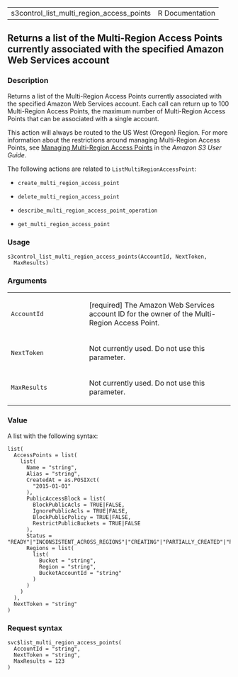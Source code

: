 <table style="width: 100%;">
<tbody>
<tr class="odd">
<td>s3control_list_multi_region_access_points</td>
<td style="text-align: right;">R Documentation</td>
</tr>
</tbody>
</table>

## Returns a list of the Multi-Region Access Points currently associated with the specified Amazon Web Services account

### Description

Returns a list of the Multi-Region Access Points currently associated
with the specified Amazon Web Services account. Each call can return up
to 100 Multi-Region Access Points, the maximum number of Multi-Region
Access Points that can be associated with a single account.

This action will always be routed to the US West (Oregon) Region. For
more information about the restrictions around managing Multi-Region
Access Points, see [Managing Multi-Region Access
Points](https://docs.aws.amazon.com/AmazonS3/latest/userguide/) in the
*Amazon S3 User Guide*.

The following actions are related to `ListMultiRegionAccessPoint`:

-   `create_multi_region_access_point`

-   `delete_multi_region_access_point`

-   `describe_multi_region_access_point_operation`

-   `get_multi_region_access_point`

### Usage

    s3control_list_multi_region_access_points(AccountId, NextToken,
      MaxResults)

### Arguments

<table>
<colgroup>
<col style="width: 35%" />
<col style="width: 65%" />
</colgroup>
<tbody>
<tr class="odd">
<td><code
id="s3control_list_multi_region_access_points_:_AccountId">AccountId</code></td>
<td><p>[required] The Amazon Web Services account ID for the owner of
the Multi-Region Access Point.</p></td>
</tr>
<tr class="even">
<td><code
id="s3control_list_multi_region_access_points_:_NextToken">NextToken</code></td>
<td><p>Not currently used. Do not use this parameter.</p></td>
</tr>
<tr class="odd">
<td><code
id="s3control_list_multi_region_access_points_:_MaxResults">MaxResults</code></td>
<td><p>Not currently used. Do not use this parameter.</p></td>
</tr>
</tbody>
</table>

### Value

A list with the following syntax:

    list(
      AccessPoints = list(
        list(
          Name = "string",
          Alias = "string",
          CreatedAt = as.POSIXct(
            "2015-01-01"
          ),
          PublicAccessBlock = list(
            BlockPublicAcls = TRUE|FALSE,
            IgnorePublicAcls = TRUE|FALSE,
            BlockPublicPolicy = TRUE|FALSE,
            RestrictPublicBuckets = TRUE|FALSE
          ),
          Status = "READY"|"INCONSISTENT_ACROSS_REGIONS"|"CREATING"|"PARTIALLY_CREATED"|"PARTIALLY_DELETED"|"DELETING",
          Regions = list(
            list(
              Bucket = "string",
              Region = "string",
              BucketAccountId = "string"
            )
          )
        )
      ),
      NextToken = "string"
    )

### Request syntax

    svc$list_multi_region_access_points(
      AccountId = "string",
      NextToken = "string",
      MaxResults = 123
    )

